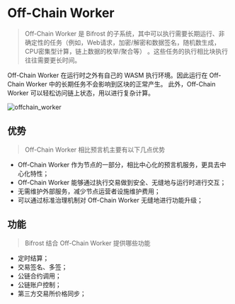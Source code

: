 # Off-Chain Worker

> Off-Chain Worker 是 Bifrost 的子系统，其中可以执行需要长期运行、非确定性的任务（例如，Web请求，加密/解密和数据签名，随机数生成，CPU密集型计算，链上数据的枚举/聚合等） 。这些任务的执行相比块执行往往需要更长时间。

Off-Chain Worker 在运行时之外有自己的 WASM 执行环境。因此运行在 Off-Chain Worker 中的长期任务不会影响到区块的正常产生。 此外，Off-Chain Worker 可以轻松访问链上状态，用以进行复杂计算。

<img :src="$withBase('/zh/offchain_worker.png')" alt="offchain_worker" />

## 优势
> Off-Chain Worker 相比预言机主要有以下几点优势

- Off-Chain Worker 作为节点的一部分，相比中心化的预言机服务，更具去中心化特性；
- Off-Chain Worker 能够通过执行交易做到安全、无缝地与运行时进行交互；
- 无需维护外部服务，减少节点运营者设施维护费用；
- 可以通过标准治理机制对 Off-Chain Worker 无缝地进行功能升级；

## 功能
> Bifrost 结合 Off-Chain Worker 提供哪些功能

- 定时结算；
- 交易签名、多签；
- 公链合约调用；
- 公链账户控制；
- 第三方交易所价格同步；